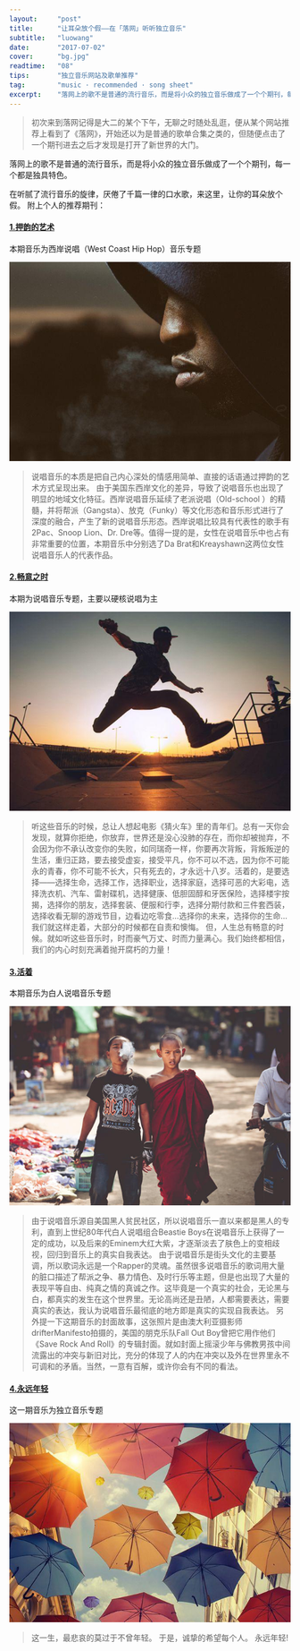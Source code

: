 ```yaml
---
layout:     "post"
title:      "让耳朵放个假——在「落网」听听独立音乐"
subtitle:   "luowang"
date:       "2017-07-02"
cover:      "bg.jpg"
readtime:   "08"
tips:       "独立音乐网站及歌单推荐"
tag:        "music · recommended · song sheet"
excerpt:    "落网上的歌不是普通的流行音乐，而是将小众的独立音乐做成了一个个期刊，每一个都是独具特色。"
---
```


> 初次来到落网记得是大二的某个下午，无聊之时随处乱逛，便从某个网站推荐上看到了《落网》，开始还以为是普通的歌单合集之类的，但随便点击了一个期刊进去之后才发现是打开了新世界的大门。

落网上的歌不是普通的流行音乐，而是将小众的独立音乐做成了一个个期刊，每一个都是独具特色。

在听腻了流行音乐的旋律，厌倦了千篇一律的口水歌，来这里，让你的耳朵放个假。
附上个人的推荐期刊：

#### [1.押韵的艺术](http://www.luoo.net/music/621)
本期音乐为西岸说唱（West Coast Hip Hop）音乐专题

![img](/assets/images/post/2017-07-02/1.jpg)

> 说唱音乐的本质是把自己内心深处的情感用简单、直接的话语通过押韵的艺术方式呈现出来。
由于美国东西岸文化的差异，导致了说唱音乐也出现了明显的地域文化特征。西岸说唱音乐延续了老派说唱（Old-school ）的精髓，并将帮派（Gangsta）、放克（Funky）等文化形态和音乐形式进行了深度的融合，产生了新的说唱音乐形态。西岸说唱比较具有代表性的歌手有2Pac、Snoop Lion、Dr. Dre等。值得一提的是，女性在说唱音乐中也占有非常重要的位置，本期音乐中分别选了Da Brat和Kreayshawn这两位女性说唱音乐人的代表作品。

#### [2.畅意之时](http://www.luoo.net/music/650)
本期为说唱音乐专题，主要以硬核说唱为主

![img](/assets/images/post/2017-07-02/2.jpg)

> 听这些音乐的时候，总让人想起电影《猜火车》里的青年们。总有一天你会发现，就算你拒绝，你放弃，世界还是没心没肺的存在，而你却被抛弃，不会因为你不承认改变你的失败，如同瑞奇一样，你要再次背叛，背叛叛逆的生活，重归正路，要去接受虚妄，接受平凡，你不可以不选，因为你不可能永的青春，你不可能不长大，只有死去的，才永远十八岁。活着的，是要选择——选择生命，选择工作，选择职业，选择家庭，选择可恶的大彩电，选择洗衣机、汽车、雷射碟机，选择健康、低胆固醇和牙医保险，选择楼宇按揭，选择你的朋友，选择套装、便服和行李，选择分期付款和三件套西装，选择收看无聊的游戏节目，边看边吃零食...选择你的未来，选择你的生命...
我们就这样走着，大部分的时候都在自责和懊悔。
但，人生总有畅意的时候。就如听这些音乐时，时而豪气万丈、时而力量满心。我们始终都相信，我们的内心时刻充满着抛开腐朽的力量！

#### [3.活着](http://www.luoo.net/music/798")
本期音乐为白人说唱音乐专题

![img](/assets/images/post/2017-07-02/3.jpg)

> 由于说唱音乐源自美国黑人贫民社区，所以说唱音乐一直以来都是黑人的专利，直到上世纪80年代白人说唱组合Beastie Boys在说唱音乐上获得了一定的成功，以及后来的Eminem大红大紫，才逐渐淡去了肤色上的变相歧视，回归到音乐上的真实自我表达。
由于说唱音乐是街头文化的主要基调，所以歌词永远是一个Rapper的灵魂。虽然很多说唱音乐的歌词用大量的脏口描述了帮派之争、暴力情色、及时行乐等主题，但是也出现了大量的表现平等自由、纯真之情的真诚之作。这毕竟是一个真实的社会，无论黑与白，都真实的发生在这个世界里。无论高尚还是丑陋，人都需要表达，需要真实的表达，我认为说唱音乐最彻底的地方即是真实的实现自我表达。
另外提一下这期音乐的封面故事，这张照片是由澳大利亚摄影师drifterManifesto拍摄的，美国的朋克乐队Fall Out Boy曾把它用作他们《Save Rock And Roll》的专辑封面。就如封面上摇滚少年与佛教男孩中间流露出的冲突与新旧对比，充分的体现了人的内在冲突以及外在世界里永不可调和的矛盾。当然，一意有百解，或许你会有不同的看法。

#### [4.永远年轻](http://www.luoo.net/music/643)
这一期音乐为独立音乐专题

![img](/assets/images/post/2017-07-02/4.jpg)

> 这一生，最悲哀的莫过于不曾年轻。
于是，诚挚的希望每个人。
永远年轻!
